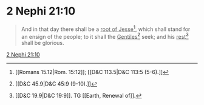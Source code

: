 # 2 Nephi 21:10

> And in that day there shall be a <u>root of Jesse</u>[^a], which shall stand for an ensign of the people; to it shall the <u>Gentiles</u>[^b] seek; and his <u>rest</u>[^c] shall be glorious.

[2 Nephi 21:10](https://www.churchofjesuschrist.org/study/scriptures/bofm/2-ne/21?lang=eng&id=p10#p10)


[^a]: [[Romans 15.12|Rom. 15:12]]; [[D&C 113.5|D&C 113:5 (5-6).]]
[^b]: [[D&C 45.9|D&C 45:9 (9-10).]]
[^c]: [[D&C 19.9|D&C 19:9]]. TG [[Earth, Renewal of]].
